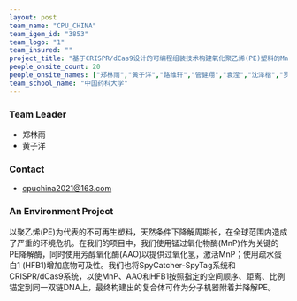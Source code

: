 ```yaml
---
layout: post
team_name: "CPU_CHINA"
team_igem_id: "3853"
team_logo: "1"
team_insured: ""
project_title: "基于CRISPR/dCas9设计的可编程组装技术构建氧化聚乙烯(PE)塑料的MnP-AAO-HFB1复合系统"
people_onsite_count: 20
people_onsite_names: ["郑林雨","黄子洋","路维轩","管健翔","袁滢","沈泽楷","罗鹏","陈文韬","吕瞳","王端端","张佳","刘宫羽","袁梓涵","李笑莹","钱鸿颉","梁乐怡","刘衍锋","马如意","姚雨辰","王秦月"]
team_school_name: "中国药科大学"
---
```



### Team Leader
* 郑林雨
* 黄子洋

### Contact
* cpuchina2021@163.com

### An Environment Project

以聚乙烯(PE)为代表的不可再生塑料，天然条件下降解周期长，在全球范围内造成了严重的环境危机。在我们的项目中，我们使用锰过氧化物酶(MnP)作为关键的PE降解酶，同时使用芳醇氧化酶(AAO)以提供过氧化氢，激活MnP；使用疏水蛋白1 (HFB1)增加底物可及性。我们也将SpyCatcher-SpyTag系统和CRISPR/dCas9系统，以使MnP、AAO和HFB1按照指定的空间顺序、距离、比例锚定到同一双链DNA上，最终构建出的复合体可作为分子机器附着并降解PE。
